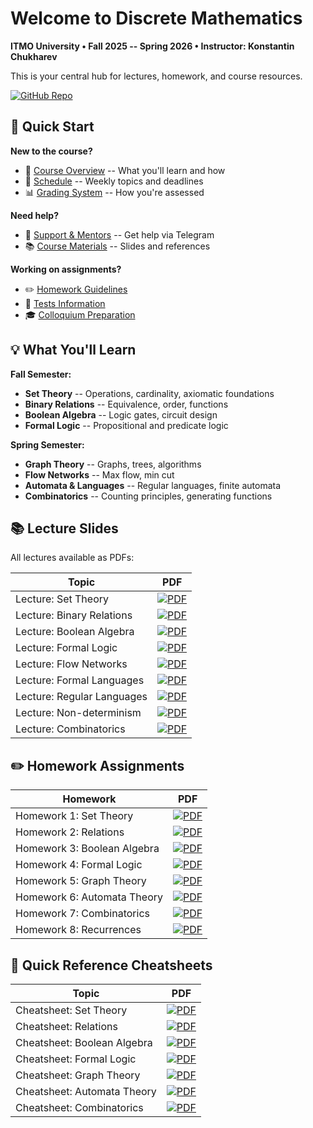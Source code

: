 # Welcome to Discrete Mathematics

**ITMO University • Fall 2025 -- Spring 2026 • Instructor: Konstantin Chukharev**

This is your central hub for lectures, homework, and course resources.

[![GitHub Repo](https://img.shields.io/badge/GitHub_Repository-blue?style=for-the-badge&logo=github)](https://github.com/Lipen/discrete-math-course)

## 🚀 Quick Start

**New to the course?**

- 📖 [Course Overview](./course/overview.md) -- What you'll learn and how
- 📅 [Schedule](./course/schedule/index.md) -- Weekly topics and deadlines
- 📊 [Grading System](./course/grading/index.md) -- How you're assessed

**Need help?**

- 💬 [Support & Mentors](./resources/support.md) -- Get help via Telegram
- 📚 [Course Materials](./resources/materials.md) -- Slides and references

**Working on assignments?**

- ✏️ [Homework Guidelines](./assessments/homework/index.md)
- 📝 [Tests Information](./assessments/tests/index.md)
- 🎓 [Colloquium Preparation](./assessments/colloquiums/index.md)

## 💡 What You'll Learn

**Fall Semester:**

- **Set Theory** -- Operations, cardinality, axiomatic foundations
- **Binary Relations** -- Equivalence, order, functions
- **Boolean Algebra** -- Logic gates, circuit design
- **Formal Logic** -- Propositional and predicate logic

**Spring Semester:**

- **Graph Theory** -- Graphs, trees, algorithms
- **Flow Networks** -- Max flow, min cut
- **Automata & Languages** -- Regular languages, finite automata
- **Combinatorics** -- Counting principles, generating functions

## 📚 Lecture Slides

All lectures available as PDFs:

<!--
- 📄 [Lecture: Set Theory](lec-sets.pdf)
- 📄 [Lecture: Binary Relations](lec-relations.pdf)
- 📄 [Lecture: Boolean Algebra](lec-boolean-algebra.pdf)
- 📄 [Lecture: Formal Logic](lec-logic.pdf)
- 📄 [Lecture: Flow Networks](lec-flow.pdf)
- 📄 [Lecture: Formal Languages](lec-formal.pdf)
- 📄 [Lecture: Regular Languages](lec-regular.pdf)
- 📄 [Lecture: Non-determinism](lec-nfa.pdf)
- 📄 [Lecture: Combinatorics](lec-combinatorics.pdf)
-->

| Topic | PDF |
|--------|-----|
| Lecture: Set Theory | [![PDF](https://img.shields.io/badge/Set_Theory-PDF-blue?style=for-the-badge)](lec-sets.pdf) |
| Lecture: Binary Relations | [![PDF](https://img.shields.io/badge/Binary_Relations-PDF-blue?style=for-the-badge)](lec-relations.pdf) |
| Lecture: Boolean Algebra | [![PDF](https://img.shields.io/badge/Boolean_Algebra-PDF-blue?style=for-the-badge)](lec-boolean-algebra.pdf) |
| Lecture: Formal Logic | [![PDF](https://img.shields.io/badge/Formal_Logic-PDF-blue?style=for-the-badge)](lec-logic.pdf) |
| Lecture: Flow Networks | [![PDF](https://img.shields.io/badge/Flow_Networks-PDF-blue?style=for-the-badge)](lec-flow.pdf) |
| Lecture: Formal Languages | [![PDF](https://img.shields.io/badge/Formal_Languages-PDF-blue?style=for-the-badge)](lec-formal.pdf) |
| Lecture: Regular Languages | [![PDF](https://img.shields.io/badge/Regular_Languages-PDF-blue?style=for-the-badge)](lec-regular.pdf) |
| Lecture: Non-determinism | [![PDF](https://img.shields.io/badge/Non--determinism-PDF-blue?style=for-the-badge)](lec-nfa.pdf) |
| Lecture: Combinatorics | [![PDF](https://img.shields.io/badge/Combinatorics-PDF-blue?style=for-the-badge)](lec-combinatorics.pdf) |

## ✏️ Homework Assignments

<!--
- 📝 [Homework 1: Set Theory](hw1.pdf)
- 📝 [Homework 2: Relations](hw2.pdf)
- 📝 [Homework 3: Boolean Algebra](hw3.pdf)
- 📝 [Homework 4: Formal Logic](hw4.pdf)
- 📝 [Homework 5: Graph Theory](hw5.pdf)
- 📝 [Homework 6: Automata Theory](hw6.pdf)
- 📝 [Homework 7: Combinatorics](hw7.pdf)
- 📝 [Homework 8: Recurrences](hw8.pdf)
-->

| Homework | PDF |
|----------|-----|
| Homework 1: Set Theory | [![PDF](https://img.shields.io/badge/Set_Theory-PDF-red?style=for-the-badge)](hw1.pdf) |
| Homework 2: Relations | [![PDF](https://img.shields.io/badge/Relations-PDF-red?style=for-the-badge)](hw2.pdf) |
| Homework 3: Boolean Algebra | [![PDF](https://img.shields.io/badge/Boolean_Algebra-PDF-red?style=for-the-badge)](hw3.pdf) |
| Homework 4: Formal Logic | [![PDF](https://img.shields.io/badge/Formal_Logic-PDF-red?style=for-the-badge)](hw4.pdf) |
| Homework 5: Graph Theory | [![PDF](https://img.shields.io/badge/Graph_Theory-PDF-red?style=for-the-badge)](hw5.pdf) |
| Homework 6: Automata Theory | [![PDF](https://img.shields.io/badge/Automata_Theory-PDF-red?style=for-the-badge)](hw6.pdf) |
| Homework 7: Combinatorics | [![PDF](https://img.shields.io/badge/Combinatorics-PDF-red?style=for-the-badge)](hw7.pdf) |
| Homework 8: Recurrences | [![PDF](https://img.shields.io/badge/Recurrences-PDF-red?style=for-the-badge)](hw8.pdf) |

## 📑 Quick Reference Cheatsheets

<!--
- 📋 [Cheatsheet: Set Theory](tex/cheat1.pdf)
- 📋 [Cheatsheet: Relations](tex/cheat2.pdf)
- 📋 [Cheatsheet: Boolean Algebra](tex/cheat3.pdf)
- 📋 [Cheatsheet: Formal Logic](tex/cheat4.pdf)
- 📋 [Cheatsheet: Graph Theory](tex/cheat5.pdf)
- 📋 [Cheatsheet: Automata Theory](tex/cheat6.pdf)
- 📋 [Cheatsheet: Combinatorics](tex/cheat7.pdf)
-->

| Topic | PDF |
|--------|-----|
| Cheatsheet: Set Theory | [![PDF](https://img.shields.io/badge/Set_Theory-PDF-green?style=for-the-badge)](tex/cheat1.pdf) |
| Cheatsheet: Relations | [![PDF](https://img.shields.io/badge/Relations-PDF-green?style=for-the-badge)](tex/cheat2.pdf) |
| Cheatsheet: Boolean Algebra | [![PDF](https://img.shields.io/badge/Boolean_Algebra-PDF-green?style=for-the-badge)](tex/cheat3.pdf) |
| Cheatsheet: Formal Logic | [![PDF](https://img.shields.io/badge/Formal_Logic-PDF-green?style=for-the-badge)](tex/cheat4.pdf) |
| Cheatsheet: Graph Theory | [![PDF](https://img.shields.io/badge/Graph_Theory-PDF-green?style=for-the-badge)](tex/cheat5.pdf) |
| Cheatsheet: Automata Theory | [![PDF](https://img.shields.io/badge/Automata_Theory-PDF-green?style=for-the-badge)](tex/cheat6.pdf) |
| Cheatsheet: Combinatorics | [![PDF](https://img.shields.io/badge/Combinatorics-PDF-green?style=for-the-badge)](tex/cheat7.pdf) |
